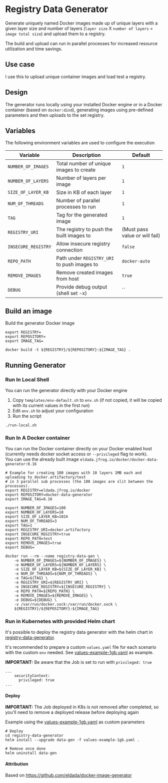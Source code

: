 # Registry Data Generator
Generate uniquely named Docker images made up of unique layers with a given layer size and number of layers (`layer size` X `number of layers` = `image total size`) and upload them to a registry.

The build and upload can run in parallel processes for increased resource utilization and time savings.

## Use case
I use this to upload unique container images and load test a registry.

## Design
The generator runs locally using your installed Docker engine or in a Docker container (based on `docker:dind`), generating images using pre-defined parameters and then uploads to the set registry.

## Variables
The following environment variables are used to configure the execution

|         Variable        |           Description                             |   Default                       |
|-------------------------|---------------------------------------------------|---------------------------------|
| `NUMBER_OF_IMAGES`      | Total number of unique images to create           | `1`                             |
| `NUMBER_OF_LAYERS`      | Number of layers per image                        | `1`                             |
| `SIZE_OF_LAYER_KB`      | Size in KB of each layer                          | `1`                             |
| `NUM_OF_THREADS`        | Number of parallel processes to run               | `1`                             |
| `TAG`                   | Tag for the generated image                       | `1`                             |
| `REGISTRY_URI`          | The registry to push the built images to          | (Must pass value or will fail)  |
| `INSECURE_REGISTRY`     | Allow insecure registry connection                | `false`                         |
| `REPO_PATH`             | Path under `REGISTRY_URI` to push images to       | `docker-auto`                   |
| `REMOVE_IMAGES`         | Remove created images from host                   | `true`                          |
| `DEBUG`                 | Provide debug output (shell set -x)               | ``                              |

## Build an image
Build the generator Docker image
```shell
export REGISTRY=
export REPOSITORY=
export IMAGE_TAG=

docker build -t ${REGISTRY}/${REPOSITORY}:${IMAGE_TAG} .
```

## Running Generator 

### Run In Local Shell
You can run the generator directly with your Docker engine
1. Copy `templates/env-default.sh` to `env.sh` (if not copied, it will be copied with its current values in the first run)
2. Edit `env.sh` to adjust your configuration
3. Run the script
```shell
./run-local.sh
```

### Run In A Docker container
You can run the Docker container directly on your Docker enabled host (currently needs docker socket access or `--privileged` flag to work).<br>
You can use the already built image `eldada.jfrog.io/docker/docker-data-generator:0.16`
```shell
# Example for creating 100 images with 10 layers 1MB each and uploading to docker.artifactory/test
# in 3 parallel sub processes (the 100 images are slit between the processes).
export REGISTRY=eldada.jfrog.io/docker
export REPOSITORY=docker-data-generator
export IMAGE_TAG=0.16

export NUMBER_OF_IMAGES=100
export NUMBER_OF_LAYERS=10
export SIZE_OF_LAYER_KB=1024
export NUM_OF_THREADS=3
export TAG=1
export REGISTRY_URI=docker.artifactory
export INSECURE_REGISTRY=true
export REPO_PATH=test
export REMOVE_IMAGES=true
export DEBUG=

docker run --rm --name registry-data-gen \
    -e NUMBER_OF_IMAGES=${NUMBER_OF_IMAGES} \
    -e NUMBER_OF_LAYERS=${NUMBER_OF_LAYERS} \
    -e SIZE_OF_LAYER_KB=${SIZE_OF_LAYER_KB} \
    -e NUM_OF_THREADS=${NUM_OF_THREADS} \
    -e TAG=${TAG} \
    -e REGISTRY_URI=${REGISTRY_URI} \
    -e INSECURE_REGISTRY=${INSECURE_REGISTRY} \
    -e REPO_PATH=${REPO_PATH} \
    -e REMOVE_IMAGES=${REMOVE_IMAGES} \
    -e DEBUG=${DEBUG} \
    -v /var/run/docker.sock:/var/run/docker.sock \
    ${REGISTRY}/${REPOSITORY}:${IMAGE_TAG}
```

### Run in Kubernetes with provided Helm chart
It's possible to deploy the registry data generator with the helm chart in [registry-data-generator](registry-data-generator).

It's recommended to prepare a custom `values.yaml` file for each scenario with the custom `env` needed. See [values-example-1gb.yaml](registry-data-generator/values-example-1gb.yaml) as example.

**IMPORTANT:** Be aware that the Job is set to run with `privileged: true`
```
...
    securityContext:
      privileged: true
...
```

#### Deploy
**IMPORTANT:** The Job deployed in K8s is not removed after completed, so you'll need to remove a deployed release before deploying again

Example using the [values-example-1gb.yaml](registry-data-generator/values-example-1gb.yaml) as custom parameters
```shell
# Deploy
cd registry-data-generator
helm install --upgrade data-gen -f values-example-1gb.yaml .

# Remove once done
helm uninstall data-gen
```


#### Attribution
Based on https://github.com/eldada/docker-image-generator